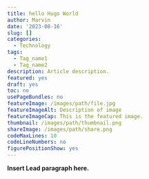 ```yaml
---
title: hello Hugo World
author: Marvin
date: '2023-08-16'
slug: []
categories:
  - Technology
tags:
  - Tag_name1
  - Tag_name2
description: Article description.
featured: yes
draft: yes
toc: no
usePageBundles: no
featureImage: /images/path/file.jpg
featureImageAlt: Description of image
featureImageCap: This is the featured image.
thumbnail: /images/path/thumbnail.png
shareImage: /images/path/share.png
codeMaxLines: 10
codeLineNumbers: no
figurePositionShow: yes
---
```


**Insert Lead paragraph here.**
